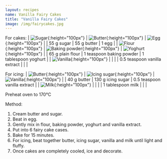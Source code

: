 ```yaml
---
layout: recipes
name: Vanilla Fairy Cakes
title: "Vanilla Fairy Cakes"
image: /img/fairycakes.jpg
---
```


For cakes:
| ![Sugar](/img/sugar.jpg){:height="100px"} | ![Butter](/img/butter.jpg){:height="100px"} | ![Egg](/img/egg.jpg){:height="100px"} |
| 55 g sugar | 55 g butter | 1 egg |
| ![Flour](/img/flour.jpg){:height="100px"} | ![Baking powder](/img/bakingpowder.jpg){:height="100px"} | ![Yoghurt](/img/yoghurt.jpg){:height="100px"} |
| 65 g plain flour | 1 teaspoon baking powder | 1 tablespoon yoghurt |
| ![Vanilla](/img/vanilla.jpg){:height="100px"} |  |  |
| 0.5 teaspoon vanilla extract |  |  |

For icing:
| ![Butter](/img/butter.jpg){:height="100px"} | ![Icing sugar](/img/icingsugar.jpg){:height="100px"} | ![Vanilla](/img/vanilla.jpg){:height="100px"} |
| 40 g butter | 130 g icing sugar | 0.5 teaspoon vanilla extract |
| ![Milk](/img/milk.jpg){:height="100px"} |  |  |
| 1 tablespoon milk |  |  |

Preheat oven to 170°C

Method:
1. Cream butter and sugar.
2. Beat in egg.
3. Gently mix in flour, baking powder, yoghurt and vanilla extract.
4. Put into 6 fairy cake cases.
5. Bake for 15 minutes.
6. For icing, beat together butter, icing sugar, vanilla and milk until light and fluffy.
7. Once cakes are completely cooled, ice and decorate.